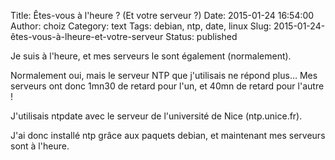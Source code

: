 Title: Êtes-vous à l'heure ? (Et votre serveur ?)
Date: 2015-01-24 16:54:00
Author: choiz
Category: text
Tags: debian, ntp, date, linux
Slug: 2015-01-24-êtes-vous-à-lheure-et-votre-serveur
Status: published

Je suis à l'heure, et mes serveurs le sont également (normalement).

Normalement oui, mais le serveur NTP que j'utilisais ne répond plus… Mes
serveurs ont donc 1mn30 de retard pour l'un, et 40mn de retard pour
l'autre !

J'utilisais ntpdate avec le serveur de l'université de Nice
(ntp.unice.fr).

J'ai donc installé ntp grâce aux paquets debian, et maintenant mes
serveurs sont à l'heure.

